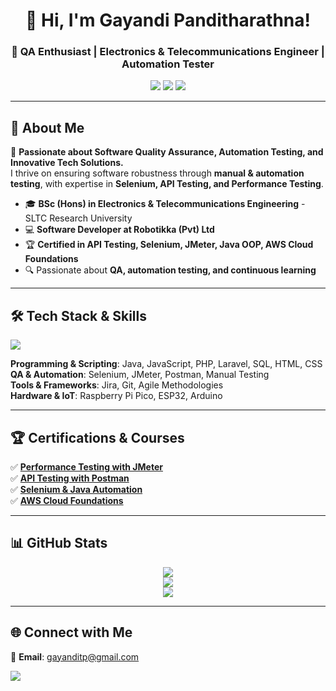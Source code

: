 <h1 align="center">👋 Hi, I'm Gayandi Panditharathna!</h1>
<h3 align="center">🎯 QA Enthusiast | Electronics & Telecommunications Engineer | Automation Tester</h3>

<p align="center">
  <img src="https://img.shields.io/badge/-Manual%20Testing-blue?style=for-the-badge" />
  <img src="https://img.shields.io/badge/-Automation%20Testing-yellow?style=for-the-badge" />
  <img src="https://img.shields.io/badge/-API%20Testing-orange?style=for-the-badge" />
</p>

---

## 📌 **About Me**
🚀 **Passionate about Software Quality Assurance, Automation Testing, and Innovative Tech Solutions.**  
I thrive on ensuring software robustness through **manual & automation testing**, with expertise in **Selenium, API Testing, and Performance Testing**.  

- 🎓 **BSc (Hons) in Electronics & Telecommunications Engineering** - SLTC Research University  
- 💻 **Software Developer at Robotikka (Pvt) Ltd**  
- 🏆 **Certified in API Testing, Selenium, JMeter, Java OOP, AWS Cloud Foundations**  
- 🔍 Passionate about **QA, automation testing, and continuous learning**  

---

## 🛠 **Tech Stack & Skills**
  
<p align="left">
  <img src="https://skillicons.dev/icons?i=java,php,js,html,css,mysql,postgres,selenium,postman,linux,git,github,jira" />
</p>

**Programming & Scripting**: Java, JavaScript, PHP, Laravel, SQL, HTML, CSS  
**QA & Automation**: Selenium, JMeter, Postman, Manual Testing  
**Tools & Frameworks**: Jira, Git, Agile Methodologies  
**Hardware & IoT**: Raspberry Pi Pico, ESP32, Arduino  

---

## 🏆 **Certifications & Courses**
✅ **[Performance Testing with JMeter](https://www.coursera.org/account/accomplishments/verify/UA2LROW9Y2DF?utm_source=ln&utm_medium=certificate&utm_content=cert_image&utm_campaign=sharing_cta&utm_product=project)**  
✅ **[API Testing with Postman](https://www.coursera.org/account/accomplishments/verify/IR1GOYXKKI3J?utm_source=ln&utm_medium=certificate&utm_content=cert_image&utm_campaign=sharing_cta&utm_product=project)**  
✅ **[Selenium & Java Automation](https://www.coursera.org/account/accomplishments/verify/TCELWDX0OT0M?utm_source=ln&utm_medium=certificate&utm_content=cert_image&utm_campaign=sharing_cta&utm_product=project)**  
✅ **[AWS Cloud Foundations](https://www.credly.com/badges/7424d3ef-9043-4eda-9014-c662d31b6f1d/linked_in?t=rwhmgk)**  

---

## 📊 **GitHub Stats**
<p align="center">
  <img src="https://github-readme-streak-stats.herokuapp.com/?user=GayandiTP&theme=radical&hide_border=true" />
  <br/>
  <img src="https://github-readme-stats.vercel.app/api?username=GayandiTP&show_icons=true&theme=radical&hide_border=true" />
  <br/>
  <img src="https://github-readme-stats.vercel.app/api/top-langs/?username=GayandiTP&layout=compact&theme=radical&hide_border=true" />
</p>

---

## 🌐 **Connect with Me**
📩 **Email**: [gayanditp@gmail.com](mailto:gayanditp@gmail.com)  
<p align="left">
  <a href="https://www.linkedin.com/in/gayanditp">
    <img src="https://img.shields.io/badge/-LinkedIn-blue?style=for-the-badge&logo=linkedin" />
  </a>
</p>
